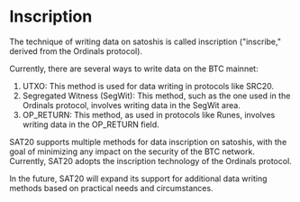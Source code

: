 Inscription
====

The technique of writing data on satoshis is called inscription ("inscribe," derived from the Ordinals protocol).

Currently, there are several ways to write data on the BTC mainnet:

1. UTXO: This method is used for data writing in protocols like SRC20.
2. Segregated Witness (SegWit): This method, such as the one used in the Ordinals protocol, involves writing data in the SegWit area.
3. OP_RETURN: This method, as used in protocols like Runes, involves writing data in the OP_RETURN field.

SAT20 supports multiple methods for data inscription on satoshis, with the goal of minimizing any impact on the security of the BTC network. Currently, SAT20 adopts the inscription technology of the Ordinals protocol.

In the future, SAT20 will expand its support for additional data writing methods based on practical needs and circumstances.